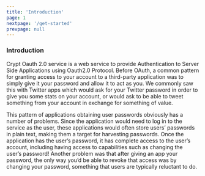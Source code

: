 ```yaml
---
title: 'Introduction'
page: 1
nextpage: '/get-started'
prevpage: null
---
```


### Introduction

Crypt Oauth 2.0 service is a web service to provide Authentication to Server Side Applications using Oauth2.0 Protocol. Before OAuth, a common pattern for granting access to your account to a third-party application was to simply give it your password and allow it to act as you. We commonly saw this with Twitter apps which would ask for your Twitter password in order to give you some stats on your account, or would ask to be able to tweet something from your account in exchange for something of value.

This pattern of applications obtaining user passwords obviously has a number of problems. Since the application would need to log in to the service as the user, these applications would often store users’ passwords in plain text, making them a target for harvesting passwords. Once the application has the user’s password, it has complete access to the user’s account, including having access to capabilities such as changing the user’s password! Another problem was that after giving an app your password, the only way you’d be able to revoke that access was by changing your password, something that users are typically reluctant to do.
